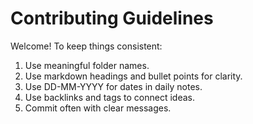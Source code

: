 # Contributing Guidelines

Welcome! To keep things consistent:

1. Use meaningful folder names.
2. Use markdown headings and bullet points for clarity.
3. Use DD-MM-YYYY for dates in daily notes.
4. Use backlinks and tags to connect ideas.
5. Commit often with clear messages.
